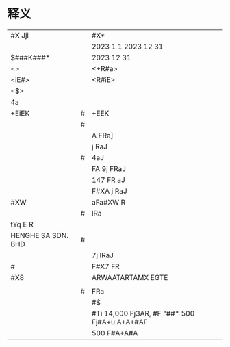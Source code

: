 # 释义

<table><tr><td>#X Jji</td><td></td><td>#X*</td></tr><tr><td></td><td></td><td>2023 1  1  2023  12  31</td></tr><tr><td>$###K###*</td><td></td><td>2023  12  31 </td></tr><tr><td>&lt;&gt;</td><td></td><td>&lt;+R#a&gt;</td></tr><tr><td>&lt;iE#&gt;</td><td></td><td>&lt;R#iE&gt;</td></tr><tr><td>&lt;$&gt;</td><td></td><td></td></tr><tr><td>4a</td><td></td><td></td></tr><tr><td>+EiEK</td><td>#</td><td>+EEK</td></tr><tr><td></td><td>#</td><td></td></tr><tr><td></td><td></td><td>A FRa]</td></tr><tr><td></td><td></td><td>j RaJ</td></tr><tr><td></td><td>#</td><td>4aJ</td></tr><tr><td></td><td></td><td>FA 9j FRaJ</td></tr><tr><td></td><td></td><td>147 FR aJ</td></tr><tr><td></td><td></td><td>F#XA j RaJ</td></tr><tr><td>#XW</td><td></td><td>aFa#XW R</td></tr><tr><td></td><td>#</td><td> lRa</td></tr><tr><td>tYq E R</td><td></td><td></td></tr><tr><td>HENGHE SA SDN. BHD</td><td>#</td><td></td></tr><tr><td></td><td></td><td>7j lRaJ</td></tr><tr><td>#</td><td></td><td> F#X7 FR</td></tr><tr><td>#X8</td><td></td><td>ARWAATARTAMX EGTE</td></tr><tr><td></td><td></td><td></td></tr><tr><td></td><td>#</td><td>FRa</td></tr><tr><td></td><td></td><td>#$</td></tr><tr><td></td><td></td><td>#Ti 14,000 Fj3AR, #F &quot;##* 500 Fj#A+u A+A+#AF</td></tr><tr><td></td><td></td><td>500 F#A+A#A</td></tr></table>